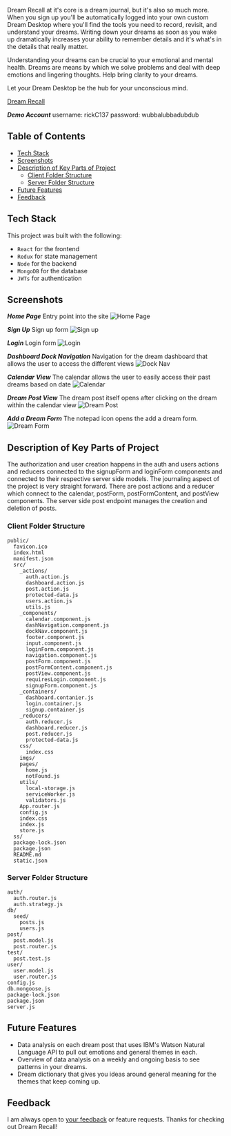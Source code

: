Dream Recall at it's core is a dream journal, but it's also so much more. When you sign up you'll be automatically logged into your own custom Dream Desktop where you'll find the tools you need to record, revisit, and understand your dreams. Writing down your dreams as soon as you wake up dramatically increases your ability to remember details and it's what's in the details that really matter.

Understanding your dreams can be crucial to your emotional and mental health. Dreams are means by which we solve problems and deal with deep emotions and lingering thoughts. Help bring clarity to your dreams.

Let your Dream Desktop be the hub for your unconscious mind.

[Dream Recall](https://dream-recall.herokuapp.com/)

**_Demo Account_**
username: rickC137
password: wubbalubbadubdub

## Table of Contents

- [Tech Stack](#tech-stack)
- [Screenshots](#screenshots)
- [Description of Key Parts of Project](#key-parts)
  - [Client Folder Structure](#client-folder-structure)
  - [Server Folder Structure](#server-folder-structure)
- [Future Features](#future-features)
- [Feedback](#feedback)

## Tech Stack

This project was built with the following:

- `React` for the frontend
- `Redux` for state management
- `Node` for the backend
- `MongoDB` for the database
- `JWTs` for authentication

## Screenshots

**_Home Page_**
Entry point into the site
![Home Page](./ss/home-page.png)

**_Sign Up_**
Sign up form
![Sign up](./ss/sign-up.png)

**_Login_**
Login form
![Login](./ss/log-in.png)

**_Dashboard Dock Navigation_**
Navigation for the dream dashboard that allows the user to access the different views
![Dock Nav](./ss/dock-navigation.png)

**_Calendar View_**
The calendar allows the user to easily access their past dreams based on date
![Calendar](./ss/calendar-view.png)

**_Dream Post View_**
The dream post itself opens after clicking on the dream within the calendar view
![Dream Post](./ss/dream-post-view.png)

**_Add a Dream Form_**
The notepad icon opens the add a dream form.  
![Dream Form](./ss/add-a-dream-form.png)

## Description of Key Parts of Project

The authorization and user creation happens in the auth and users actions and reducers connected to the signupForm and loginForm components and connected to their respective server side models. The journaling aspect of the project is very straight forward. There are post actions and a reducer which connect to the calendar, postForm, postFormContent, and postView components. The server side post endpoint manages the creation and deletion of posts.

### Client Folder Structure

```
public/
  favicon.ico
  index.html
  manifest.json
  src/
    _actions/
      auth.action.js
      dashboard.action.js
      post.action.js
      protected-data.js
      users.action.js
      utils.js
    _components/
      calendar.component.js
      dashNavigation.component.js
      dockNav.component.js
      footer.component.js
      input.component.js
      loginForm.component.js
      navigation.component.js
      postForm.component.js
      postFormContent.component.js
      postView.component.js
      requiresLogin.component.js
      signupForm.component.js
    _containers/
      dashboard.contanier.js
      login.container.js
      signup.container.js
    _reducers/
      auth.reducer.js
      dashboard.reducer.js
      post.reducer.js
      protected-data.js
    css/
      index.css
    imgs/
    pages/
      home.js
      notFound.js
    utils/
      local-storage.js
      serviceWorker.js
      validators.js
    App.router.js
    config.js
    index.css
    index.js
    store.js
  ss/
  package-lock.json
  package.json
  README.md
  static.json
```

### Server Folder Structure

```
auth/
  auth.router.js
  auth.strategy.js
db/
  seed/
    posts.js
    users.js
post/
  post.model.js
  post.router.js
test/
  post.test.js
user/
  user.model.js
  user.router.js
config.js
db.mongoose.js
package-lock.json
package.json
server.js
```

## Future Features

- Data analysis on each dream post that uses IBM's Watson Natural Language API to pull out emotions and general themes in each.
- Overview of data analysis on a weekly and ongoing basis to see patterns in your dreams.
- Dream dictionary that gives you ideas around general meaning for the themes that keep coming up.

## Feedback

I am always open to [your feedback](https://github.com/clkent/dreams-client/issues) or feature requests. Thanks for checking out Dream Recall!
